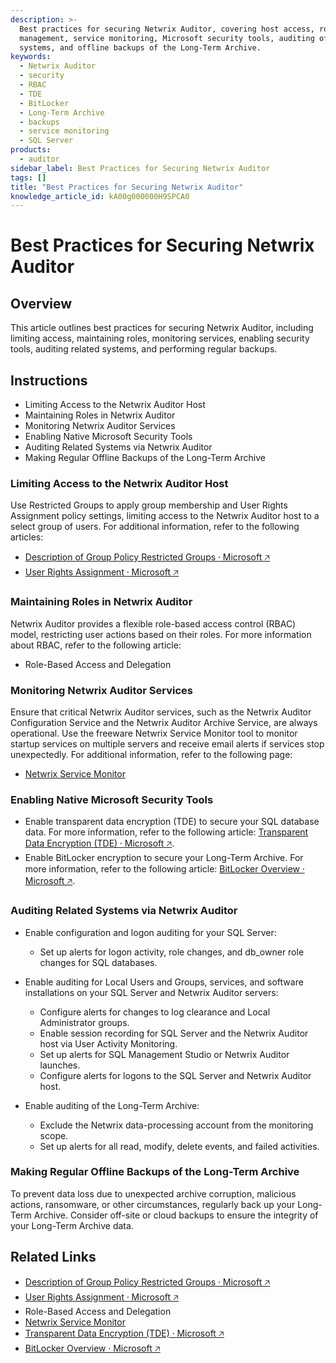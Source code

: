 ```yaml
---
description: >-
  Best practices for securing Netwrix Auditor, covering host access, role
  management, service monitoring, Microsoft security tools, auditing of related
  systems, and offline backups of the Long-Term Archive.
keywords:
  - Netwrix Auditor
  - security
  - RBAC
  - TDE
  - BitLocker
  - Long-Term Archive
  - backups
  - service monitoring
  - SQL Server
products:
  - auditor
sidebar_label: Best Practices for Securing Netwrix Auditor
tags: []
title: "Best Practices for Securing Netwrix Auditor"
knowledge_article_id: kA00g000000H9SPCA0
---
```


# Best Practices for Securing Netwrix Auditor

## Overview

This article outlines best practices for securing Netwrix Auditor, including limiting access, maintaining roles, monitoring services, enabling security tools, auditing related systems, and performing regular backups.

## Instructions

- Limiting Access to the Netwrix Auditor Host
- Maintaining Roles in Netwrix Auditor
- Monitoring Netwrix Auditor Services
- Enabling Native Microsoft Security Tools
- Auditing Related Systems via Netwrix Auditor
- Making Regular Offline Backups of the Long-Term Archive

### Limiting Access to the Netwrix Auditor Host

Use Restricted Groups to apply group membership and User Rights Assignment policy settings, limiting access to the Netwrix Auditor host to a select group of users. For additional information, refer to the following articles:

- [Description of Group Policy Restricted Groups ⸱ Microsoft &#129125;](https://learn.microsoft.com/en-us/troubleshoot/windows-server/group-policy/description-of-group-policy-restricted-groups)
- [User Rights Assignment ⸱ Microsoft &#129125;](https://learn.microsoft.com/en-us/windows/security/threat-protection/security-policy-settings/user-rights-assignment)

### Maintaining Roles in Netwrix Auditor

Netwrix Auditor provides a flexible role-based access control (RBAC) model, restricting user actions based on their roles. For more information about RBAC, refer to the following article:

- Role-Based Access and Delegation

### Monitoring Netwrix Auditor Services

Ensure that critical Netwrix Auditor services, such as the Netwrix Auditor Configuration Service and the Netwrix Auditor Archive Service, are always operational. Use the freeware Netwrix Service Monitor tool to monitor startup services on multiple servers and receive email alerts if services stop unexpectedly. For additional information, refer to the following page:

- [Netwrix Service Monitor](https://www.netwrix.com/windows_services_monitoring_freeware.html)

### Enabling Native Microsoft Security Tools

- Enable transparent data encryption (TDE) to secure your SQL database data. For more information, refer to the following article: [Transparent Data Encryption (TDE) ⸱ Microsoft &#129125;](https://learn.microsoft.com/en-us/sql/relational-databases/security/encryption/transparent-data-encryption?view=sql-server-ver16).
- Enable BitLocker encryption to secure your Long-Term Archive. For more information, refer to the following article: [BitLocker Overview ⸱ Microsoft &#129125;](https://learn.microsoft.com/en-us/windows/security/operating-system-security/data-protection/bitlocker/).

### Auditing Related Systems via Netwrix Auditor

- Enable configuration and logon auditing for your SQL Server:
  - Set up alerts for logon activity, role changes, and db_owner role changes for SQL databases.

- Enable auditing for Local Users and Groups, services, and software installations on your SQL Server and Netwrix Auditor servers:
  - Configure alerts for changes to log clearance and Local Administrator groups.
  - Enable session recording for SQL Server and the Netwrix Auditor host via User Activity Monitoring.
  - Set up alerts for SQL Management Studio or Netwrix Auditor launches.
  - Configure alerts for logons to the SQL Server and Netwrix Auditor host.

- Enable auditing of the Long-Term Archive:
  - Exclude the Netwrix data-processing account from the monitoring scope.
  - Set up alerts for all read, modify, delete events, and failed activities.

### Making Regular Offline Backups of the Long-Term Archive

To prevent data loss due to unexpected archive corruption, malicious actions, ransomware, or other circumstances, regularly back up your Long-Term Archive. Consider off-site or cloud backups to ensure the integrity of your Long-Term Archive data.

## Related Links

- [Description of Group Policy Restricted Groups ⸱ Microsoft &#129125;](https://learn.microsoft.com/en-us/troubleshoot/windows-server/group-policy/description-of-group-policy-restricted-groups)
- [User Rights Assignment ⸱ Microsoft &#129125;](https://learn.microsoft.com/en-us/windows/security/threat-protection/security-policy-settings/user-rights-assignment)
- Role-Based Access and Delegation
- [Netwrix Service Monitor](https://www.netwrix.com/windows_services_monitoring_freeware.html)
- [Transparent Data Encryption (TDE) ⸱ Microsoft &#129125;](https://learn.microsoft.com/en-us/sql/relational-databases/security/encryption/transparent-data-encryption?view=sql-server-ver16)
- [BitLocker Overview ⸱ Microsoft &#129125;](https://learn.microsoft.com/en-us/windows/security/operating-system-security/data-protection/bitlocker/)

